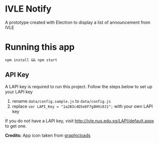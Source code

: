 # IVLE Notify
A prototype created with Electron to display a list of announcement from IVLE

# Running this app
```
npm install && npm start
```
## API Key
A LAPI key is required to run this project.
Follow the steps below to set up your LAPI key

1. rename `data/config.sample.js` to `data/config.js`
2. replace `var LAPI_Key = "1a2B3c4D5e6F7g8H9i0J1";` with your own LAPI key

If you do not have a LAPI key, visit http://ivle.nus.edu.sg/LAPI/default.aspx to get one.



**Credits:**
App icon taken from [graphicloads](http://www.iconarchive.com/show/100-flat-icons-by-graphicloads.html)
